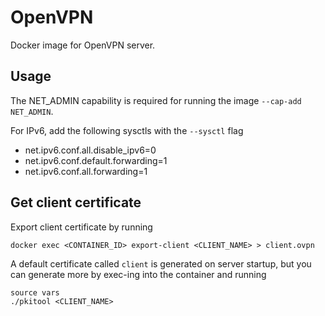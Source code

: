 # OpenVPN
Docker image for OpenVPN server.

## Usage
The NET_ADMIN capability is required for running the image `--cap-add NET_ADMIN`.

For IPv6, add the following sysctls with the `--sysctl` flag
* net.ipv6.conf.all.disable_ipv6=0
* net.ipv6.conf.default.forwarding=1
* net.ipv6.conf.all.forwarding=1

## Get client certificate
Export client certificate by running

    docker exec <CONTAINER_ID> export-client <CLIENT_NAME> > client.ovpn

A default certificate called `client` is generated on server startup, but you
can generate more by exec-ing into the container and running

    source vars
    ./pkitool <CLIENT_NAME>
